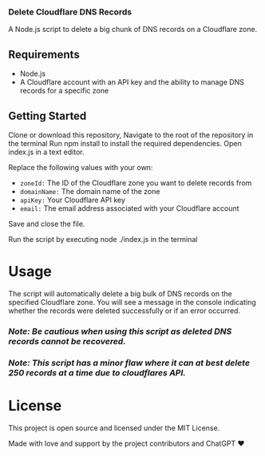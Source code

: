 ### Delete Cloudflare DNS Records
A Node.js script to delete a big chunk of DNS records on a Cloudflare zone.

## Requirements
- Node.js
- A Cloudflare account with an API key and the ability to manage DNS records for a specific zone

## Getting Started
Clone or download this repository,
Navigate to the root of the repository in the terminal
Run npm install to install the required dependencies.
Open index.js in a text editor.

Replace the following values with your own:
- `zoneId:` The ID of the Cloudflare zone you want to delete records from
- `domainName:` The domain name of the zone
- `apiKey:` Your Cloudflare API key
- `email:` The email address associated with your Cloudflare account

Save and close the file.

Run the script by executing node ./index.js in the terminal

# Usage
The script will automatically delete a big bulk of DNS records on the specified Cloudflare zone. You will see a message in the console indicating whether the records were deleted successfully or if an error occurred.

### ***Note: Be cautious when using this script as deleted DNS records cannot be recovered.***
### ***Note: This script has a minor flaw where it can at best delete 250 records at a time due to cloudflares API.***

# License
This project is open source and licensed under the MIT License.

Made with love and support by the project contributors and ChatGPT ❤️
